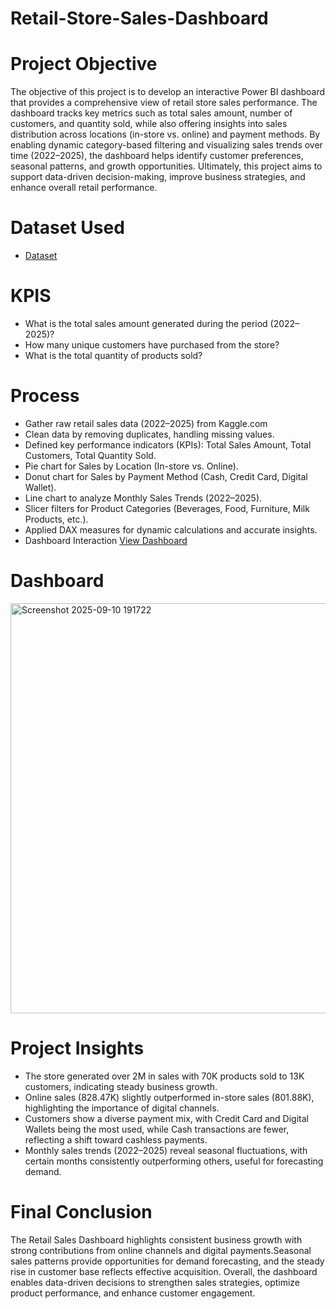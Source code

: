 # Retail-Store-Sales-Dashboard
# Project Objective
The objective of this project is to develop an interactive Power BI dashboard that provides a comprehensive view of retail store sales performance. The dashboard tracks key metrics such as total sales amount, number of customers, and quantity sold, while also offering insights into sales distribution across locations (in-store vs. online) and payment methods. By enabling dynamic category-based filtering and visualizing sales trends over time (2022–2025), the dashboard helps identify customer preferences, seasonal patterns, and growth opportunities. Ultimately, this project aims to support data-driven decision-making, improve business strategies, and enhance overall retail performance.
# Dataset Used
- <a href="https://github.com/saleem2411/Retail-Store-Sales-Dashboard/blob/main/retail_store_sales.csv">Dataset</a>
# KPIS
- What is the total sales amount generated during the period (2022–2025)?
- How many unique customers have purchased from the store?
- What is the total quantity of products sold?

# Process
- Gather raw retail sales data (2022–2025) from Kaggle.com
- Clean data by removing duplicates, handling missing values.
- Defined key performance indicators (KPIs): Total Sales Amount, Total Customers, Total Quantity Sold.
- Pie chart for Sales by Location (In-store vs. Online).
- Donut chart for Sales by Payment Method (Cash, Credit Card, Digital Wallet).
-  Line chart to analyze Monthly Sales Trends (2022–2025).
- Slicer filters for Product Categories (Beverages, Food, Furniture, Milk Products, etc.).
- Applied DAX measures for dynamic calculations and accurate insights.
- Dashboard Interaction <a href="https://github.com/saleem2411/Retail-Store-Sales-Dashboard/blob/main/Screenshot%202025-09-10%20191722.png"> View Dashboard</a>

# Dashboard
<img width="1170" height="656" alt="Screenshot 2025-09-10 191722" src="https://github.com/user-attachments/assets/fa9e5450-366d-4eec-8997-750fb28f0338" />

# Project Insights
- The store generated over 2M in sales with 70K products sold to 13K customers, indicating steady business growth.
- Online sales (828.47K) slightly outperformed in-store sales (801.88K), highlighting the importance of digital channels.
- Customers show a diverse payment mix, with Credit Card and Digital Wallets being the most used, while Cash transactions are fewer, reflecting a shift toward cashless payments.
- Monthly sales trends (2022–2025) reveal seasonal fluctuations, with certain months consistently outperforming others, useful for forecasting demand.

# Final Conclusion
The Retail Sales Dashboard highlights consistent business growth with strong contributions from online channels and digital payments.Seasonal sales patterns provide opportunities for demand forecasting, and the steady rise in customer base reflects effective acquisition. Overall, the dashboard enables data-driven decisions to strengthen sales strategies, optimize product performance, and enhance customer engagement.
